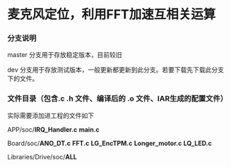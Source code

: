 # 麦克风定位，利用FFT加速互相关运算

### 分支说明

master 分支用于存放稳定版本，目前较旧

dev 分支用于存放测试版本，一般更新都更新到此分支。若要下载先下载此分支下的文件。

### 文件目录（包含.c .h 文件、编译后的 .o 文件、IAR生成的配置文件）

实际需要添加进工程的文件如下

APP/soc/**IRQ_Handler.c**
				**main.c**

Board/soc/**ANO_DT.c** 
				    **FFT.c** 
			   	 **LG_EncTPM.c**
		    		**Longer_motor.c**
					**LQ_LED.c**

Libraries/Drive/soc/**ALL**

